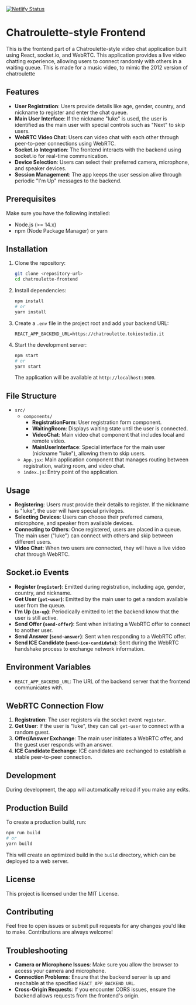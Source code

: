 [![Netlify Status](https://api.netlify.com/api/v1/badges/2f38eb8b-0c8f-40e3-9d32-185e02d29578/deploy-status)](https://app.netlify.com/sites/chatroulette-tk/deploys)

# Chatroulette-style Frontend

This is the frontend part of a Chatroulette-style video chat application built using React, socket.io, and WebRTC. This application provides a live video chatting experience, allowing users to connect randomly with others in a waiting queue. This is made for a music video, to mimic the 2012 version of chatroulette

## Features

- **User Registration**: Users provide details like age, gender, country, and nickname to register and enter the chat queue.
- **Main User Interface**: If the nickname "luke" is used, the user is identified as the main user with special controls such as "Next" to skip users.
- **WebRTC Video Chat**: Users can video chat with each other through peer-to-peer connections using WebRTC.
- **Socket.io Integration**: The frontend interacts with the backend using socket.io for real-time communication.
- **Device Selection**: Users can select their preferred camera, microphone, and speaker devices.
- **Session Management**: The app keeps the user session alive through periodic "I'm Up" messages to the backend.

## Prerequisites

Make sure you have the following installed:

- Node.js (>= 14.x)
- npm (Node Package Manager) or yarn

## Installation

1. Clone the repository:
   ```sh
   git clone <repository-url>
   cd chatroulette-frontend
   ```

2. Install dependencies:
   ```sh
   npm install
   # or
   yarn install
   ```

3. Create a `.env` file in the project root and add your backend URL:
   ```
   REACT_APP_BACKEND_URL=https://chatroulette.tokiostudio.it
   ```

4. Start the development server:
   ```sh
   npm start
   # or
   yarn start
   ```

   The application will be available at `http://localhost:3000`.

## File Structure

- `src/`
  - `components/`
    - **RegistrationForm**: User registration form component.
    - **WaitingRoom**: Displays waiting state until the user is connected.
    - **VideoChat**: Main video chat component that includes local and remote video.
    - **MainUserInterface**: Special interface for the main user (nickname "luke"), allowing them to skip users.
  - `App.jsx`: Main application component that manages routing between registration, waiting room, and video chat.
  - `index.js`: Entry point of the application.

## Usage

- **Registering**: Users must provide their details to register. If the nickname is "luke", the user will have special privileges.
- **Selecting Devices**: Users can choose their preferred camera, microphone, and speaker from available devices.
- **Connecting to Others**: Once registered, users are placed in a queue. The main user ("luke") can connect with others and skip between different users.
- **Video Chat**: When two users are connected, they will have a live video chat through WebRTC.

## Socket.io Events

- **Register (`register`)**: Emitted during registration, including age, gender, country, and nickname.
- **Get User (`get-user`)**: Emitted by the main user to get a random available user from the queue.
- **I'm Up (`im-up`)**: Periodically emitted to let the backend know that the user is still active.
- **Send Offer (`send-offer`)**: Sent when initiating a WebRTC offer to connect to another user.
- **Send Answer (`send-answer`)**: Sent when responding to a WebRTC offer.
- **Send ICE Candidate (`send-ice-candidate`)**: Sent during the WebRTC handshake process to exchange network information.

## Environment Variables

- `REACT_APP_BACKEND_URL`: The URL of the backend server that the frontend communicates with.

## WebRTC Connection Flow

1. **Registration**: The user registers via the socket event `register`.
2. **Get User**: If the user is "luke", they can call `get-user` to connect with a random guest.
3. **Offer/Answer Exchange**: The main user initiates a WebRTC offer, and the guest user responds with an answer.
4. **ICE Candidate Exchange**: ICE candidates are exchanged to establish a stable peer-to-peer connection.

## Development

During development, the app will automatically reload if you make any edits.

## Production Build

To create a production build, run:
```sh
npm run build
# or
yarn build
```
This will create an optimized build in the `build` directory, which can be deployed to a web server.

## License

This project is licensed under the MIT License.

## Contributing

Feel free to open issues or submit pull requests for any changes you'd like to make. Contributions are always welcome!

## Troubleshooting

- **Camera or Microphone Issues**: Make sure you allow the browser to access your camera and microphone.
- **Connection Problems**: Ensure that the backend server is up and reachable at the specified `REACT_APP_BACKEND_URL`.
- **Cross-Origin Requests**: If you encounter CORS issues, ensure the backend allows requests from the frontend's origin.
